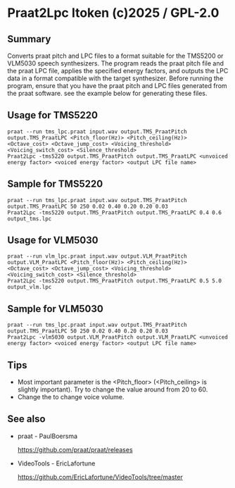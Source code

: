 ﻿# Praat2Lpc Itoken (c)2025 / GPL-2.0

## Summary

Converts praat pitch and LPC files to a format suitable for the TMS5200 or VLM5030 speech synthesizers. The program reads the praat pitch file and the praat LPC file, applies the specified energy factors, and outputs the LPC data in a format compatible with the target synthesizer.
Before running the program, ensure that you have the praat pitch and LPC files generated from the praat software. see the example below for generating these files.

## Usage for TMS5220

    praat --run tms_lpc.praat input.wav output.TMS_PraatPitch output.TMS_PraatLPC <Pitch_floor(Hz)> <Pitch_ceiling(Hz)> <Octave_cost> <Octave_jump_cost> <Voicing_threshold> <Voicing_switch_cost> <Silence_threshold>
    Praat2Lpc -tms5220 output.TMS_PraatPitch output.TMS_PraatLPC <unvoiced energy factor> <voiced energy factor> <output LPC file name>

## Sample for TMS5220

    praat --run tms_lpc.praat input.wav output.TMS_PraatPitch output.TMS_PraatLPC 50 250 0.02 0.40 0.20 0.20 0.03
    Praat2Lpc -tms5220 output.TMS_PraatPitch output.TMS_PraatLPC 0.4 0.6  output_tms.lpc

## Usage for VLM5030

    praat --run vlm_lpc.praat input.wav output.VLM_PraatPitch output.VLM_PraatLPC <Pitch_floor(Hz)> <Pitch_ceiling(Hz)> <Octave_cost> <Octave_jump_cost> <Voicing_threshold> <Voicing_switch_cost> <Silence_threshold>
    Praat2Lpc -tms5220 output.TMS_PraatPitch output.TMS_PraatLPC 0.5 5.0  output_vlm.lpc

## Sample for VLM5030

    praat --run tms_lpc.praat input.wav output.TMS_PraatPitch output.TMS_PraatLPC 50 250 0.02 0.40 0.20 0.20 0.03
    Praat2Lpc -vlm5030 output.VLM_PraatPitch output.VLM_PraatLPC <unvoiced energy factor> <voiced energy factor> <output LPC file name>

## Tips

* Most important parameter is the <Pitch_floor> (<Pitch_ceiling> is slightly important). Try to change the value around from 20 to 60.
* Change the <voiced energy factor> to change voice volume. 

## See also

* praat - PaulBoersma

  https://github.com/praat/praat/releases

* VideoTools - EricLafortune

  https://github.com/EricLafortune/VideoTools/tree/master